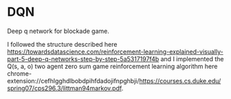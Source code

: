 # DQN
 Deep q network for blockade game. 

I followed the structure described here 
https://towardsdatascience.com/reinforcement-learning-explained-visually-part-5-deep-q-networks-step-by-step-5a5317197f4b
and I implemented the Q(s, a, o) two agent zero sum game reinforcement learning algorithm  here
chrome-extension://cefhlgghdlbobdpihfdadojifnpghbji/https://courses.cs.duke.edu/spring07/cps296.3/littman94markov.pdf.
